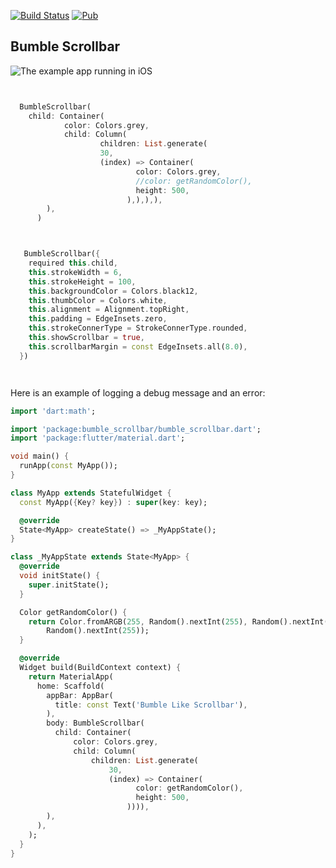[![Build Status]()](https://github.com/dart-lang/logging/actions?query=workflow%3A"Dart+CI"+branch%3Amaster)
[![Pub](https://img.shields.io/pub/v/bumble_scrollbar.svg)](https://pub.dev/packages/bumble_scrollbar)



## Bumble Scrollbar

![The example app running in iOS](https://github.com/flutter/plugins/blob/master/packages/video_player/video_player/doc/demo_ipod.gif?raw=true)


```dart


  BumbleScrollbar(
    child: Container(
            color: Colors.grey,
            child: Column(
                    children: List.generate(
                    30,
                    (index) => Container(
                            color: Colors.grey,
                            //color: getRandomColor(),
                            height: 500,
                          ),),),),
        ),
      )



   BumbleScrollbar({
    required this.child,
    this.strokeWidth = 6,
    this.strokeHeight = 100,
    this.backgroundColor = Colors.black12,
    this.thumbColor = Colors.white,
    this.alignment = Alignment.topRight,
    this.padding = EdgeInsets.zero,
    this.strokeConnerType = StrokeConnerType.rounded,
    this.showScrollbar = true,
    this.scrollbarMargin = const EdgeInsets.all(8.0),
  })




```




Here is an example of logging a debug message and an error:

```dart
import 'dart:math';

import 'package:bumble_scrollbar/bumble_scrollbar.dart';
import 'package:flutter/material.dart';

void main() {
  runApp(const MyApp());
}

class MyApp extends StatefulWidget {
  const MyApp({Key? key}) : super(key: key);

  @override
  State<MyApp> createState() => _MyAppState();
}

class _MyAppState extends State<MyApp> {
  @override
  void initState() {
    super.initState();
  }

  Color getRandomColor() {
    return Color.fromARGB(255, Random().nextInt(255), Random().nextInt(255),
        Random().nextInt(255));
  }

  @override
  Widget build(BuildContext context) {
    return MaterialApp(
      home: Scaffold(
        appBar: AppBar(
          title: const Text('Bumble Like Scrollbar'),
        ),
        body: BumbleScrollbar(
          child: Container(
              color: Colors.grey,
              child: Column(
                  children: List.generate(
                      30,
                      (index) => Container(
                            color: getRandomColor(),
                            height: 500,
                          )))),
        ),
      ),
    );
  }
}
```


